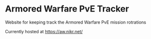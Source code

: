 # Armored Warfare PvE Tracker

Website for keeping track the Armored Warfare PvE mission rotrations

Currently hosted at https://aw.nikr.net/
